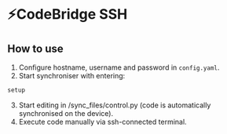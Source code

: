 # ⚡CodeBridge SSH
## How to use
1. Configure hostname, username and password in `config.yaml`.
2. Start synchroniser with entering: 
```bash
setup
```
3. Start editing in /sync_files/control.py (code is automatically synchronised on the device).
4. Execute code manually via ssh-connected terminal.
